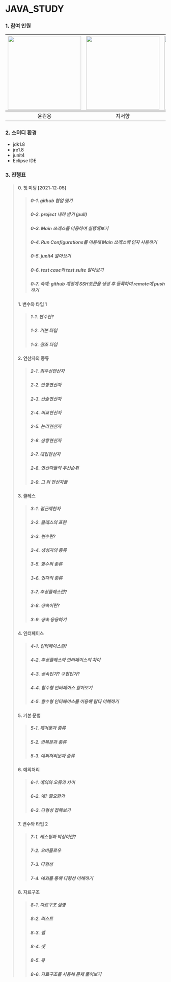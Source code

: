 # JAVA_STUDY
### 1. 참여 인원

|[<img src="https://user-images.githubusercontent.com/59129553/144731856-0de13932-cc21-44a6-8f85-e9fb195da2fd.png" width="230px;" alt=""/>](https://github.com/YunWonYong)|[<img src="https://user-images.githubusercontent.com/59129553/144744436-9665b374-5b9d-4dec-8222-390308f9220b.png" width="230px;" alt=""/>](https://github.com/Lee-jh01)|[<img src="https://user-images.githubusercontent.com/59129553/146366354-1b2c8ff3-daf8-4c5c-94db-c4a5e6e522f0.png" width="230px;" alt=""/>](https://github.com/seohyang0)|
|:---:|:---:|:---:|
|윤원용|지서향|이정희|

### 2. 스터디 환경
* jdk1.8
* jre1.8
* junit4
* Eclipse IDE
### 3. 진행표  
>#### 0. 첫 미팅 [2021-12-05]
>>##### 0-1. github 협업 맺기
>>##### 0-2. project 내려 받기 (pull)
>>##### 0-3. Main 쓰레스를 이용하여 실행해보기
>>##### 0-4. Run Configurations를 이용해 Main 쓰레스에 인자 사용하기
>>##### 0-5. junit4 알아보기
>>##### 0-6. test case와 test suite 알아보기
>>##### 0-7. 숙제: github 계정에 SSH토큰을 생성 후 등록하여 remote에 push하기
>#### 1. 변수와 타입 1
>>##### 1-1. 변수란?
>>##### 1-2. 기본 타입
>>##### 1-3. 참조 타입
>#### 2. 연산자의 종류
>>##### 2-1. 최우선연산자
>>##### 2-2. 단항연산자
>>##### 2-3. 산술연산자
>>##### 2-4. 비교연산자
>>##### 2-5. 논리연산자
>>##### 2-6. 삼항연산자
>>##### 2-7. 대입연산자
>>##### 2-8. 연산자들의 우선순위
>>##### 2-9. 그 외 연산자들
>#### 3. 클레스
>>##### 3-1. 접근제한자
>>##### 3-2. 클레스의 표현
>>##### 3-3. 변수란?
>>##### 3-4. 생성자의 종류
>>##### 3-5. 함수의 종류
>>##### 3-6. 인자의 종류
>>##### 3-7. 추상클레스란?
>>##### 3-8. 상속이란?
>>##### 3-9. 상속 응용하기
>#### 4. 인터페이스
>>##### 4-1. 인터페이스란?
>>##### 4-2. 추상클레스와 인터페이스의 차이
>>##### 4-3. 상속인가? 구현인가?
>>##### 4-4. 함수형 인터페이스 알아보기
>>##### 4-5. 함수형 인터페이스를 이용해 람다 이해하기
>#### 5. 기본 문법
>>##### 5-1. 제어문과 종류
>>##### 5-2. 반복문과 종류
>>##### 5-3. 예외처리문과 종류
>#### 6. 예외처리
>>##### 6-1. 예외와 오류의 차이
>>##### 6-2. 왜? 필요한가
>>##### 6-3. 다형성 접해보기
>#### 7. 변수와 타입 2
>>##### 7-1. 케스팅과 박싱이란?
>>##### 7-2. 오버플로우
>>##### 7-3. 다형성
>>##### 7-4. 예외를 통해 다형성 이해하기
>#### 8. 자료구조
>>##### 8-1. 자료구조 설명
>>##### 8-2. 리스트
>>##### 8-3. 맵
>>##### 8-4. 셋
>>##### 8-5. 큐
>>##### 8-6. 자료구조를 사용해 문제 풀어보기
